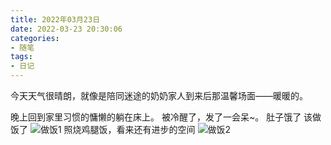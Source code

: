 ```yaml
---
title: 2022年03月23日
date: 2022-03-23 20:30:06
categories:
- 随笔
tags:
- 日记
---
```


今天天气很晴朗，就像是陪同迷途的奶奶家人到来后那温馨场面——暖暖的。

晚上回到家里习惯的慵懒的躺在床上。
被冷醒了，发了一会呆~。 肚子饿了
该做饭了
![做饭1](https://gitee.com/feizudefanfan/feizhufanfan_image/raw/master/blog/20220324003525.png)
照烧鸡腿饭，看来还有进步的空间
![做饭2](https://gitee.com/feizudefanfan/feizhufanfan_image/raw/master/blog/20220324003559.png)
